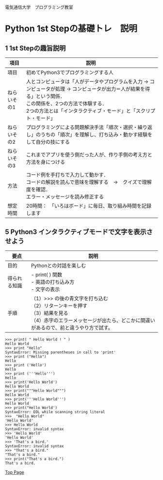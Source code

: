 電気通信大学　プログラミング教室
# Python 1st Stepの基礎トレ　説明

## 1 1st Stepの趣旨説明

| 項目 | 説明 |
| ----------- | ------------ |
| 項目 | 初めてPython3でプログラミングする人 |
| ねらいその1 | 人とコンピュータは「人がデータやプログラムを入力 → コンピュータが処理 → コンピュータが出力＝人が結果を得る」という関係．<br>この関係を、2つの方法で体験する．<br>2つの方法とは「インタラクティブ・モード」と「スクリプト・モード」 |
| ねらいその2 | プログラミングによる問題解決手法「順次・選択・繰り返し」のうちの「順次」を理解し、打ち込み・動かす経験をして自分の技にする |
| ねらいその3 | これまでアプリを使う側だった人が、作り手側の考え方と方法を身につける |
| 方法 | コード例を手打ちで入力して動かす．<br>コードの解説を読んで意味を理解する　→　クイズで理解度を確認．<br>エラー・メッセージを読み修正する |
| 想定時間 | 20時間：　「いろはボード」に毎日、取り組み時間を記録します |


## 5 Python3 インタラクティブモードで文字を表示させよう

| 要点 | 説明 |
| ----------- | ------------ |
| 目的 | Pythonとの対話を楽しむ |
| 得られる知識 | - print( ) 関数<br> - 英語の打ち込み方<br> - 文字の表示
| 手順 |（1）>>> の後の青文字を打ち込む<br>（2）リターンキーを押す<br>（3）結果を見る<br>（4）赤字のエラーメッセージが出たら、どこかに間違いがあるので、前と違うやり方で試す。 |

```
>>> print( " Hello World ! " )
Hello World
>>> print "Hello"
SyntaxError: Missing parentheses in call to 'print'
>>> print ("Hello")
Hello
>>> print ('Hello')
Hello
>>> print ('''Hello''')
Hello
>>> print('Hello World')
Hello World
>>> print("""Hello World""")
Hello World
>>> print('''Hello World''')
Hello World
>>> print("Hello World')
SyntaxError: EOL while scanning string literal
>>>  "Hello World"
'Hello World'
>>> Hello World
SyntaxError: invalid syntax
>>> 'Hello World'
'Hello World'
>>> 'That's a bird.'
SyntaxError: invalid syntax
>>> "That's a bird."
"That's a bird."
>>> print("That's a bird.")
That's a bird.
```


[Top Page](https://learning-programing-at-uec.github.io/basic_training/)